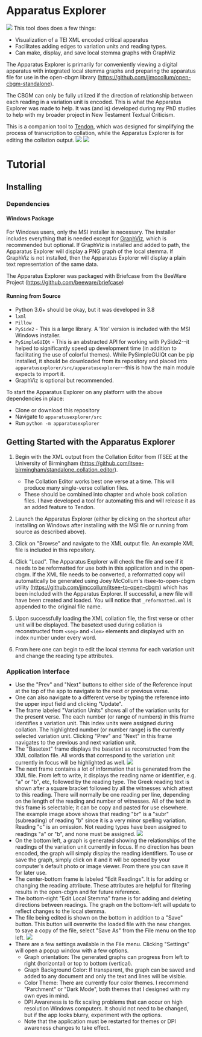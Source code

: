 # Apparatus Explorer
![](images/appex_example.gif)
This tool does does a few things:
* Visualization of a TEI XML encoded critical apparatus
* Facilitates adding edges to variation units and reading types.
* Can make, display, and save local stemma graphs with GraphViz

The Apparatus Explorer is primarily for conveniently viewing a digital apparatus with integrated local stemma graphs and preparing the apparatus file for use in the open-cbgm library (https://github.com/jjmccollum/open-cbgm-standalone).

The CBGM can only be fully utilized if the direction of relationship between each reading in a variation unit is encoded. This is what the Apparatus Explorer was made to help. It was (and is) developed during my PhD studies to help with my broader project in New Testament Textual Criticism.

This is a companion tool to [Tendon](https://github.com/d-flood/tendon/), which was designed for simplifying the process of transcription to collation, while the Apparatus Explorer is for editing the collation output.
![](images/appex_parchment.png)
![](images/appex_dark_navigation_example.gif)
# Tutorial
## Installing
### Dependencies
#### **Windows Package**
For Windows users, only the MSI installer is necessary. The installer includes everything that is needed except for [GraphViz](https://graphviz.org/), which is recommended but optional. If GraphViz is installed and added to path, the Apparatus Explorer will display a PNG graph of the local stemma. If GraphViz is not installed, then the Apparatus Explorer will display a plain text representation of the same data.

The Apparatus Explorer was packaged with Briefcase from the BeeWare Project (https://github.com/beeware/briefcase)

#### **Running from Source**
- Python 3.6+ should be okay, but it was developed in 3.8
- `lxml`
- `Pillow`
- `PySide2` - This is a large library. A 'lite' version is included with the MSI Windows installer.
- `PySimpleGUIQt` - This is an abstracted API for working with PySide2--it helped to significantly speed up development time (in addition to facilitating the use of colorful themes). While PySimpleGUIQt can be pip installed, it should be downloaded from its repository and placed into `apparatusexplorer/src/apparatusexplorer`--this is how the main module expects to import it.
- GraphViz is optional but recommended.

To start the Apparatus Explorer on any platform with the above dependencies in place: 
- Clone or download this repository
- Navigate to `apparatusexplorer/src`
- Run `python -m apparatusexplorer`

## Getting Started with the Apparatus Explorer

1. Begin with the XML output from the Collation Editor from ITSEE at the University of Birmingham (https://github.com/itsee-birmingham/standalone_collation_editor).
    - The Collation Editor works best one verse at a time. This will produce many single-verse collation files. 
    - These should be combined into chapter and whole book collation files. I have developed a tool for automating this and will release it as an added feature to Tendon.

2. Launch the Apparatus Explorer (either by clicking on the shortcut after installing on Windows after installing with the MSI file or running from source as described above).

3. Click on "Browse" and navigate to the XML output file. An example XML file is included in this repository.

4. Click "Load". The Apparatus Explorer will check the file and see if it needs to be reformatted for use both in this application and in the open-cbgm. If the XML file needs to be converted, a reformatted copy will automatically be generated using Joey McCollum's itsee-to-open-cbgm utility (https://github.com/jjmccollum/itsee-to-open-cbgm) which has been included with the Apparatus Explorer. If successful, a new file will have been created and loaded. You will notice that `_reformatted.xml` is appended to the original file name.

5. Upon successfully loading the XML collation file, the first verse or other unit will be displayed. The basetext used during collation is reconstructed from `<seg>` and `<lem>` elements and displayed with an index number under every word.

6. From here one can begin to edit the local stemma for each variation unit and change the reading type attributes.

### Application Interface
- Use the "Prev" and "Next" buttons to either side of the Reference input at the top of the app to navigate to the next or previous verse.
- One can also navigate to a different verse by typing the reference into the upper input field and clicking "Update".
- The frame labeled "Variation Units" shows all of the variation units for the present verse. The each number (or range of numbers) in this frame identifies a variation unit. This index units were assigned during collation. The highlighted number (or number range) is the currently selected variation unit. Clicking "Prev" and "Next" in this frame navigates to the previous and next variation unit.
- The "Basetext" frame displays the basetext as reconstructed from the XML collation file. All words that correspond to the variation unit currently in focus will be highlighted as well.
![](images/appex_rdgs.png)
- The next frame contains a lot of information that is generated from the XML file. From left to write, it displays the reading name or identifier, e.g. "a" or "b", etc, followed by the reading type. The Greek reading text is shown after a square bracket followed by all the witnesses which attest to this reading. There will normally be one reading per line, depending on the length of the reading and number of witnesses. All of the text in this frame is selectable; it can be copy and pasted for use elsewhere. The example image above shows that reading "br" is a "subr" (subreading) of reading "b" since it is a very minor spelling variation. Reading "c" is an omission. Not reading types have been assigned to readings "a" or "b", and none must be assigned.
![](images/appex_graph.png)
- On the bottom left, a graph is generated showing the relationships of the readings of the variation unit currently in focus. If no direction has been encoded, the graph will simply display the reading identifiers. To use or save the graph, simply click on it and it will be opened by your computer's default photo or image viewer. From there you can save it for later use.
- The center-bottom frame is labeled "Edit Readings". It is for adding or changing the reading attribute. These attributes are helpful for filtering results in the open-cbgm and for future reference.
- The bottom-right "Edit Local Stemma" frame is for adding and deleting directions between readings. The graph on the bottom-left will update to reflect changes to the local stemma.
- The file being edited is shown on the bottom in addition to a "Save" button. This button will overwrite the loaded file with the new changes. to save a copy of the file, select "Save As" from the File menu on the top left.
![](images/appex_settings_darkmode.png)
- There are a few settings available in the File menu. Clicking "Settings" will open a popup window with a few options.
  - Graph orientation: The generated graphs can progress from left to right (horizontal) or top to bottom (vertical).
  - Graph Background Color: If transparent, the graph can be saved and added to any document and only the text and lines will be visible.
  - Color Theme: There are currently four color themes. I recommend "Parchment" or "Dark Mode", both themes that I designed with my own eyes in mind.
  - DPI Awareness is to fix scaling problems that can occur on high resolution Windows computers. It should not need to be changed, but if the app looks blurry, experiment with the options.
  - Note that the application must be restarted for themes or DPI awareness changes to take effect.